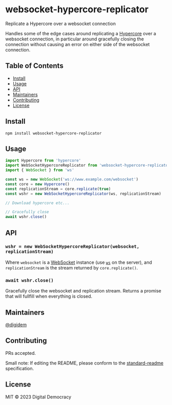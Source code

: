 # websocket-hypercore-replicator

Replicate a Hypercore over a websocket connection

Handles some of the edge cases around replicating a [Hypercore](https://github.com/holepunchto/hypercore) over a websocket connection, in particular around gracefully closing the connection without causing an error on either side of the websocket connection.

## Table of Contents

- [Install](#install)
- [Usage](#usage)
- [API](#api)
- [Maintainers](#maintainers)
- [Contributing](#contributing)
- [License](#license)

## Install

```
npm install websocket-hypercore-replicator
```

## Usage

```js
import Hypercore from 'hypercore'
import WebSocketHypercoreReplicator from 'websocket-hypercore-replicator'
import { WebSocket } from 'ws'

const ws = new WebSocket('ws://www.example.com/websocket')
const core = new Hypercore()
const replicationStream = core.replicate(true)
const wshr = new WebSocketHypercoreReplicator(ws, replicationStream)

// Download hypercore etc...

// Gracefully close
await wshr.close()
```

## API

### `wshr = new WebSocketHypercoreReplicator(websocket, replicationStream)`

Where `websocket` is a [WebSocket](http://developer.mozilla.org/en-US/docs/Web/API/WebSocket) instance (use [`ws`](https://github.com/websockets/ws) on the server), and `replicationStream` is the stream returned by `core.replicate()`.

### `await wshr.close()`

Gracefully close the websocket and replication stream. Returns a promise that will fullfill when everything is closed.

## Maintainers

[@digidem](https://github.com/digidem)

## Contributing

PRs accepted.

Small note: If editing the README, please conform to the [standard-readme](https://github.com/RichardLitt/standard-readme) specification.

## License

MIT © 2023 Digital Democracy

